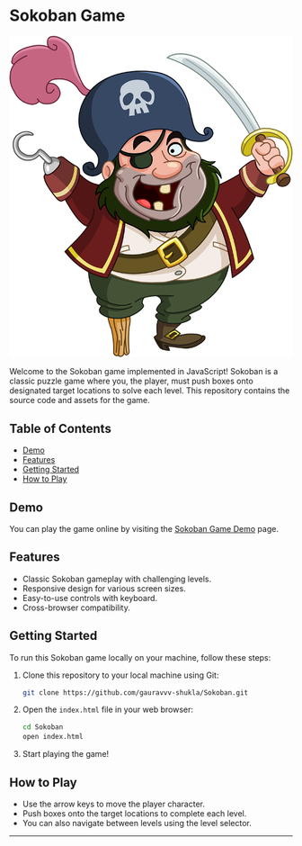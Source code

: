 # Sokoban Game

![Sokoban Game](https://github.com/gauravvv-shukla/Sokoban/blob/main/logo.png)

Welcome to the Sokoban game implemented in JavaScript! Sokoban is a classic puzzle game where you, the player, must push boxes onto designated target locations to solve each level. This repository contains the source code and assets for the game.

## Table of Contents

- [Demo](#demo)
- [Features](#features)
- [Getting Started](#getting-started)
- [How to Play](#how-to-play)

## Demo

You can play the game online by visiting the [Sokoban Game Demo](https://thegauravshukla.me/sokoban) page.

## Features

- Classic Sokoban gameplay with challenging levels.
- Responsive design for various screen sizes.
- Easy-to-use controls with keyboard.
- Cross-browser compatibility.

## Getting Started

To run this Sokoban game locally on your machine, follow these steps:

1. Clone this repository to your local machine using Git:

   ```bash
   git clone https://github.com/gauravvv-shukla/Sokoban.git
   ```

2. Open the `index.html` file in your web browser:

   ```bash
   cd Sokoban
   open index.html
   ```

3. Start playing the game!

## How to Play

- Use the arrow keys to move the player character.
- Push boxes onto the target locations to complete each level.
- You can also navigate between levels using the level selector.
---
